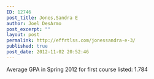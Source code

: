 ```yaml
---
ID: 12746
post_title: Jones,Sandra E
author: Joel DesArmo
post_excerpt: ""
layout: post
permalink: http://effrtlss.com/jonessandra-e-3/
published: true
post_date: 2012-11-02 20:52:46
---
```

<p>Average GPA in Spring 2012 for first course listed: 1.784</p>